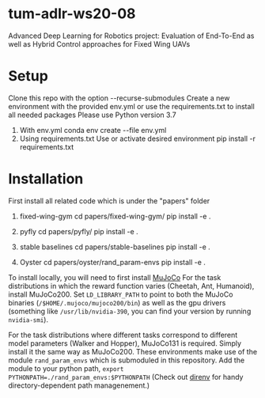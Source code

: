 # tum-adlr-ws20-08

Advanced Deep Learning for Robotics project: Evaluation of End-To-End as well as Hybrid Control approaches for Fixed Wing UAVs

# Setup

Clone this repo with the option --recurse-submodules
Create a new environment with the provided env.yml or use the requirements.txt to install all needed packages
Please use Python version 3.7

1. With env.yml
   conda env create --file env.yml
2. Using requirements.txt
   Use or activate desired environment
   pip install -r requirements.txt

# Installation

First install all related code which is under the "papers" folder

1. fixed-wing-gym
   cd papers/fixed-wing-gym/
   pip install -e .

2. pyfly
   cd papers/pyfly/
   pip install -e .

3. stable baselines
   cd papers/stable-baselines
   pip install -e .

4. Oyster
   cd papers/oyster/rand_param-envs
   pip install -e .

To install locally, you will need to first install [MuJoCo](https://www.roboti.us/index.html)
For the task distributions in which the reward function varies (Cheetah, Ant, Humanoid), install MuJoCo200.
Set `LD_LIBRARY_PATH` to point to both the MuJoCo binaries (`/$HOME/.mujoco/mujoco200/bin`) as well as the gpu drivers (something like `/usr/lib/nvidia-390`, you can find your version by running `nvidia-smi`).

For the task distributions where different tasks correspond to different model parameters (Walker and Hopper), MuJoCo131 is required.
Simply install it the same way as MuJoCo200.
These environments make use of the module `rand_param_envs` which is submoduled in this repository.
Add the module to your python path, `export PYTHONPATH=./rand_param_envs:$PYTHONPATH`
(Check out [direnv](https://direnv.net/) for handy directory-dependent path managenement.)
